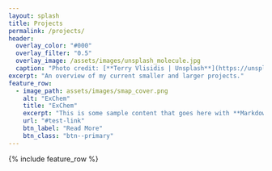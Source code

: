 ```yaml
---
layout: splash
title: Projects
permalink: /projects/
header:
  overlay_color: "#000"
  overlay_filter: "0.5"
  overlay_image: /assets/images/unsplash_molecule.jpg
  caption: "Photo credit: [**Terry Vlisidis | Unsplash**](https://unsplash.com/@vlisidis)"
excerpt: "An overview of my current smaller and larger projects."
feature_row:
  - image_path: assets/images/smap_cover.png
    alt: "ExChem"
    title: "ExChem"
    excerpt: "This is some sample content that goes here with **Markdown** formatting."
    url: "#test-link"
    btn_label: "Read More"
    btn_class: "btn--primary"
---
```



{% include feature_row %}